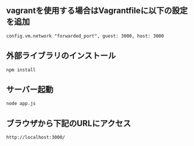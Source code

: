 ## vagrantを使用する場合はVagrantfileに以下の設定を追加
`config.vm.network "forwarded_port", guest: 3000, host: 3000`

## 外部ライブラリのインストール
`npm install`

## サーバー起動
`node app.js`

## ブラウザから下記のURLにアクセス
`http://localhost:3000/`
